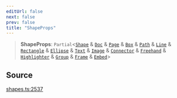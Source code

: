 ```yaml
---
editUrl: false
next: false
prev: false
title: "ShapeProps"
---
```


> **ShapeProps**: `Partial`\<[`Shape`](/api-core/classes/shape/) & [`Doc`](/api-core/classes/doc/) & [`Page`](/api-core/classes/page/) & [`Box`](/api-core/classes/box/) & [`Path`](/api-core/classes/path/) & [`Line`](/api-core/classes/line/) & [`Rectangle`](/api-core/classes/rectangle/) & [`Ellipse`](/api-core/classes/ellipse/) & [`Text`](/api-core/classes/text/) & [`Image`](/api-core/classes/image/) & [`Connector`](/api-core/classes/connector/) & [`Freehand`](/api-core/classes/freehand/) & [`Highlighter`](/api-core/classes/highlighter/) & [`Group`](/api-core/classes/group/) & [`Frame`](/api-core/classes/frame/) & [`Embed`](/api-core/classes/embed/)\>

## Source

[shapes.ts:2537](https://github.com/dgmjs/dgmjs/blob/main/packages/core/src/shapes.ts#L2537)
